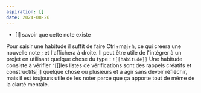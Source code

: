 ```yaml
---
aspiration: []
date: 2024-08-26
---
```

- [I] savoir que cette note existe 

Pour saisir une habitude il suffit de faire Ctrl+maj+h, ce qui créera une nouvelle note ; et l'affichera à droite.
Il peut être utile de l'intégrer à un projet en utilisant quelque chose du type : `![[habitude]]`
Une habitude consiste à vérifier ^[[[les listes de vérifications sont des rappels créatifs et constructifs]]] quelque chose ou plusieurs et à agir sans devoir réfléchir, mais il est toujours utile de les noter parce que ça apporte tout de même de la clarté mentale.